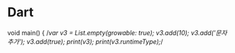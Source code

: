 # Dart
void main() {   /*var v3 = List.empty(growable: true);    v3.add(10);   v3.add('문자 추가');   v3.add(true);   print(v3);    print(v3.runtimeType);*/
